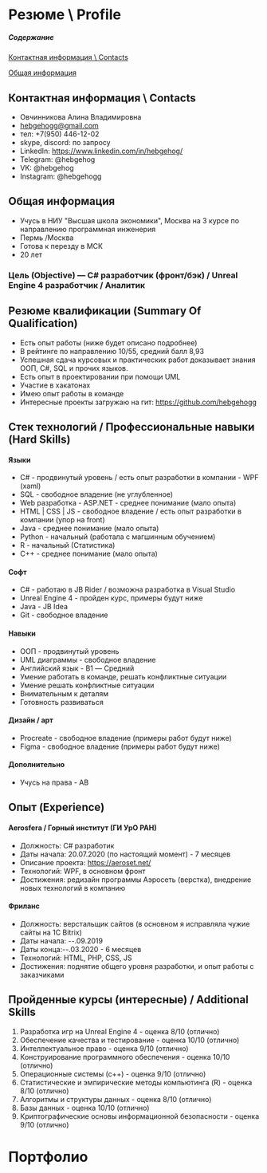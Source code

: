 # Резюме \ Profile

##### Содержание 
[Контактная информация \ Contacts](#Contacts)

[Общая информация](#General)

<a name="Contacts"><h2>Контактная информация \ Contacts</h2></a>
- Овчинникова Алина Владимировна
- hebgehogg@gmail.com
- тел: +7(950) 446-12-02
- skype, discord: по запросу
- LinkedIn: https://www.linkedin.com/in/hebgehog/
- Telegram: @hebgehog
- VK: @hebgehog
- Instagram: @hebgehogg

<a name="General"><h2>Общая информация</h2></a>
- Учусь в НИУ "Высшая школа экономики", Москва на 3 курсе по направлению программная инженерия
- Пермь /Москва
- Готова к перезду в МСК
- 20 лет
### Цель (Objective) — C# разработчик (фронт/бэк) / Unreal Engine 4 разработчик / Аналитик

## Резюме квалификации (Summary Of Qualification) 

* Есть опыт работы (ниже будет описано подробнее)
* В рейтинге по направлению 10/55, средний балл 8,93
* Успешная сдача курсовых и практических работ доказывает знания ООП, С#, SQL и прочих языков.
* Есть опыт в проектировании при помощи UML
* Участие в хакатонах 
* Имею опыт работы в команде
* Интересные проекты загружаю на гит: https://github.com/hebgehogg

## Стек технологий / Профессиональные навыки (Hard Skills)
#### Языки
* С# - продвинутый уровень / есть опыт разработки в компании - WPF (xaml)
* SQL - свободное владение (не углубленное)
* Web разработка - ASP.NET - среднее понимание  (мало опыта)
* HTML | CSS | JS - свободное владение / есть опыт разработки в компании (упор на front)
* Java - среднее понимание (мало опыта)
* Python - начальный (работала с магшинным обучением)
* R - начальный (Статистика)
* C++ - среднее понимание  (мало опыта)

#### Софт
* C# - работаю в JB Rider / возможна разработка в Visual Studio
* Unreal Engine 4 - пройден курс, примеры будут ниже
* Java - JB Idea
* Git - свободное владение 

#### Навыки
* ООП - продвинутый уровень
* UML диаграммы - свободное владение 
* Английский язык - B1 — Средний
* Умение работать в команде, решать конфликтные ситуации
* Умение решать конфликтные ситуации
* Внимательным к деталям
* Готовность развиваться

#### Дизайн / арт
* Procreate -  свободное владение (примеры работ будут ниже)
* Figma -  свободное владение (примеры работ будут ниже)

#### Дополнительно
* Учусь на права - AB

## Опыт (Experience)

#### Aerosfera / Горный институт (ГИ УрО РАН)
* Должность: С# разработик 
* Даты начала: 20.07.2020 (по настоящий момент) - 7 месяцев
* Описание проекта: https://aeroset.net/
* Технологий: WPF, в основном фронт
* Достижения: редизайн программы Аэросеть (верстка), внедрение новых технологий в компанию 

#### Фриланс
* Должность: верстальщик сайтов (в основном я исправляла чужие сайты на 1C Bitrix) 
* Даты начала: --.09.2019 
* Даты конца:--.03.2020 - 6 месяцев
* Технологий: HTML, PHP, CSS, JS
* Достижения: поднятие общего уровня разработки, и опыт работы с заказчиками

## Пройденные курсы (интересные) / Additional Skills

1. Разработка игр на Unreal Engine 4 - оценка 8/10 (отлично)
2. Обеспечение качества и тестирование - оценка 10/10 (отлично)
3. Интеллектуальное право - оценка 9/10 (отлично)
4. Конструирование программного обеспечения - оценка 10/10 (отлично)
5. Операционные системы (c++) - оценка 9/10 (отлично)
6. Статистические и эмпирические методы компьютинга (R) - оценка 8/10 (отлично)
7. Алгоритмы и структуры данных - оценка 8/10 (отлично)
8. Базы данных - оценка 10/10 (отлично)
9. Криптографические основы информационной безопасности - оценка 9/10 (отлично)

# Портфолио
